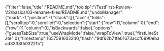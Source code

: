 {"filter":false,"title":"README.md","tooltip":"/TestFirst-Review-V2/basics/03-rename-files/README.md","undoManager":{"mark":-1,"position":-1,"stack":[]},"ace":{"folds":[],"scrolltop":0,"scrollleft":0,"selection":{"start":{"row":11,"column":0},"end":{"row":11,"column":0},"isBackwards":false},"options":{"guessTabSize":true,"useWrapMode":false,"wrapToView":true},"firstLineState":0},"timestamp":1657591602240,"hash":"9df62b71fe01673accf6990ebaad3338f5032215"}